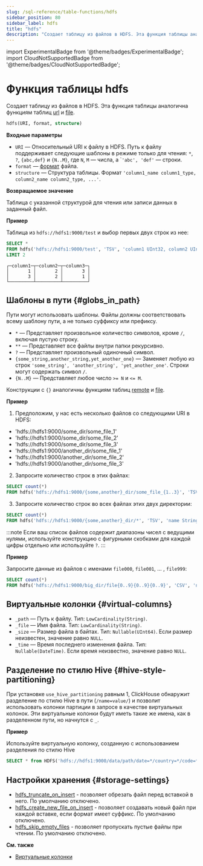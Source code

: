 ```yaml
---
slug: /sql-reference/table-functions/hdfs
sidebar_position: 80
sidebar_label: hdfs
title: "hdfs"
description: "Создает таблицу из файлов в HDFS. Эта функция таблицы аналогична функциям таблиц [url](../../sql-reference/table-functions/url.md) и [file](../../sql-reference/table-functions/file.md)."
---
```


import ExperimentalBadge from '@theme/badges/ExperimentalBadge';
import CloudNotSupportedBadge from '@theme/badges/CloudNotSupportedBadge';


# Функция таблицы hdfs

Создает таблицу из файлов в HDFS. Эта функция таблицы аналогична функциям таблиц [url](../../sql-reference/table-functions/url.md) и [file](../../sql-reference/table-functions/file.md).

``` sql
hdfs(URI, format, structure)
```

**Входные параметры**

- `URI` — Относительный URI к файлу в HDFS. Путь к файлу поддерживает следующие шаблоны в режиме только для чтения: `*`, `?`, `{abc,def}` и `{N..M}`, где `N`, `M` — числа, а \``'abc', 'def'` — строки.
- `format` — [формат](/sql-reference/formats) файла.
- `structure` — Структура таблицы. Формат `'column1_name column1_type, column2_name column2_type, ...'`.

**Возвращаемое значение**

Таблица с указанной структурой для чтения или записи данных в заданный файл.

**Пример**

Таблица из `hdfs://hdfs1:9000/test` и выбор первых двух строк из нее:

``` sql
SELECT *
FROM hdfs('hdfs://hdfs1:9000/test', 'TSV', 'column1 UInt32, column2 UInt32, column3 UInt32')
LIMIT 2
```

``` text
┌─column1─┬─column2─┬─column3─┐
│       1 │       2 │       3 │
│       3 │       2 │       1 │
└─────────┴─────────┴─────────┘
```

## Шаблоны в пути {#globs_in_path}

Пути могут использовать шаблоны. Файлы должны соответствовать всему шаблону пути, а не только суффиксу или префиксу.

- `*` — Представляет произвольное количество символов, кроме `/`, включая пустую строку.
- `**` — Представляет все файлы внутри папки рекурсивно.
- `?` — Представляет произвольный одиночный символ.
- `{some_string,another_string,yet_another_one}` — Заменяет любую из строк `'some_string', 'another_string', 'yet_another_one'`. Строки могут содержать символ `/`.
- `{N..M}` — Представляет любое число `>= N` и `<= M`.

Конструкции с `{}` аналогичны функциям таблиц [remote](remote.md) и [file](file.md).

**Пример**

1.  Предположим, у нас есть несколько файлов со следующими URI в HDFS:

- 'hdfs://hdfs1:9000/some_dir/some_file_1'
- 'hdfs://hdfs1:9000/some_dir/some_file_2'
- 'hdfs://hdfs1:9000/some_dir/some_file_3'
- 'hdfs://hdfs1:9000/another_dir/some_file_1'
- 'hdfs://hdfs1:9000/another_dir/some_file_2'
- 'hdfs://hdfs1:9000/another_dir/some_file_3'

2.  Запросите количество строк в этих файлах:

<!-- -->

``` sql
SELECT count(*)
FROM hdfs('hdfs://hdfs1:9000/{some,another}_dir/some_file_{1..3}', 'TSV', 'name String, value UInt32')
```

3.  Запросите количество строк во всех файлах этих двух директории:

<!-- -->

``` sql
SELECT count(*)
FROM hdfs('hdfs://hdfs1:9000/{some,another}_dir/*', 'TSV', 'name String, value UInt32')
```

:::note
Если ваш список файлов содержит диапазоны чисел с ведущими нулями, используйте конструкцию с фигурными скобками для каждой цифры отдельно или используйте `?`.
:::

**Пример**

Запросите данные из файлов с именами `file000`, `file001`, ... , `file999`:

``` sql
SELECT count(*)
FROM hdfs('hdfs://hdfs1:9000/big_dir/file{0..9}{0..9}{0..9}', 'CSV', 'name String, value UInt32')
```

## Виртуальные колонки {#virtual-columns}

- `_path` — Путь к файлу. Тип: `LowCardinality(String)`.
- `_file` — Имя файла. Тип: `LowCardinality(String)`.
- `_size` — Размер файла в байтах. Тип: `Nullable(UInt64)`. Если размер неизвестен, значение равно `NULL`.
- `_time` — Время последнего изменения файла. Тип: `Nullable(DateTime)`. Если время неизвестно, значение равно `NULL`.

## Разделение по стилю Hive {#hive-style-partitioning}

При установке `use_hive_partitioning` равным 1, ClickHouse обнаружит разделение по стилю Hive в пути (`/name=value/`) и позволит использовать колонки партиции в запросе в качестве виртуальных колонок. Эти виртуальные колонки будут иметь такие же имена, как в разделенном пути, но начнутся с `_`.

**Пример**

Используйте виртуальную колонку, созданную с использованием разделения по стилю Hive

``` sql
SELECT * from HDFS('hdfs://hdfs1:9000/data/path/date=*/country=*/code=*/*.parquet') where _date > '2020-01-01' and _country = 'Netherlands' and _code = 42;
```

## Настройки хранения {#storage-settings}

- [hdfs_truncate_on_insert](operations/settings/settings.md#hdfs_truncate_on_insert) - позволяет обрезать файл перед вставкой в него. По умолчанию отключено.
- [hdfs_create_new_file_on_insert](operations/settings/settings.md#hdfs_create_new_file_on_insert) - позволяет создавать новый файл при каждой вставке, если формат имеет суффикс. По умолчанию отключено.
- [hdfs_skip_empty_files](operations/settings/settings.md#hdfs_skip_empty_files) - позволяет пропускать пустые файлы при чтении. По умолчанию отключено.

**См. также**

- [Виртуальные колонки](../../engines/table-engines/index.md#table_engines-virtual_columns)
